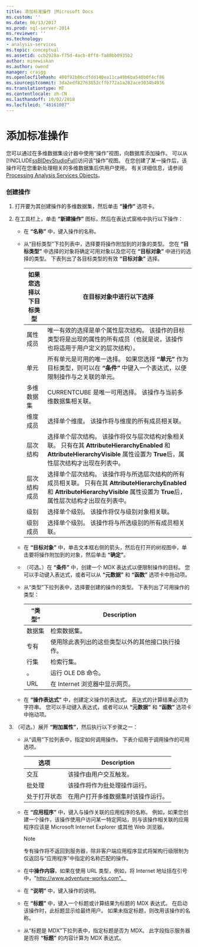 ```yaml
---
title: 添加标准操作 |Microsoft Docs
ms.custom: ''
ms.date: 06/13/2017
ms.prod: sql-server-2014
ms.reviewer: ''
ms.technology:
- analysis-services
ms.topic: conceptual
ms.assetid: ccb2928a-f75d-4acb-8ff8-fa80bb0935b2
author: minewiskan
ms.author: owend
manager: craigg
ms.openlocfilehash: 408f92b86cdfdd148ea11ca49b6ba540b0f4cf86
ms.sourcegitcommit: 3da2edf82763852cff6772a1a282ace3034b4936
ms.translationtype: MT
ms.contentlocale: zh-CN
ms.lasthandoff: 10/02/2018
ms.locfileid: "48161087"
---
```

# <a name="add-a-standard-action"></a>添加标准操作
  您可以通过在多维数据集设计器中使用“操作”视图，向数据库添加操作。 可以从 [!INCLUDE[ssBIDevStudioFull](../../includes/ssbidevstudiofull-md.md)]访问该“操作”视图。 在您创建了某一操作后，该操作可在您重新处理相关的多维数据集后供用户使用。 有关详细信息，请参阅 [Processing Analysis Services Objects](processing-analysis-services-objects.md)。  
  
### <a name="to-create-an-action"></a>创建操作  
  
1.  打开要为其创建操作的多维数据集，然后单击 **“操作”** 选项卡。  
  
2.  在工具栏上，单击 **“新建操作”** 图标，然后在表达式窗格中执行以下操作：  
  
    -   在 **“名称”** 中，键入操作的名称。  
  
    -   从“目标类型”下拉列表中，选择要将操作附加到的对象的类型。 您在 **“目标类型”** 中选择的对象将确定可用对象以及您可在 **“目标对象”** 中进行的选择的类型。 下表列出了各目标类型的有效 **“目标对象”** 选择。  
  
        |如果您选择以下目标类型|在目标对象中进行以下选择|  
        |---------------------------------------------|---------------------------------------------------|  
        |属性成员|唯一有效的选择是单个属性层次结构。 该操作的目标类型将是出现的属性的所有成员（也就是说，该操作也将适用于用户定义的层次结构）。|  
        |单元|所有单元是可用的唯一选择。 如果您选择 **“单元”** 作为目标类型，则可以在 **“条件”** 中键入一个表达式，以便限制操作与之关联的单元。|  
        |多维数据集|CURRENTCUBE 是唯一可用选择。 该操作与当前多维数据集相关联。|  
        |维度成员|选择单个维度。 该操作将与维度的所有成员相关联。|  
        |层次结构|选择单个层次结构。 该操作将仅与层次结构对象相关联。 只有在其 **AttributeHierarchyEnabled** 和 **AttributeHierarchyVisible** 属性设置为 **True**后，属性层次结构才出现在列表中。|  
        |层次结构成员|选择单个层次结构。 该操作将与所选层次结构的所有成员相关联。 只有在其 **AttributeHierarchyEnabled** 和 **AttributeHierarchyVisible** 属性设置为 **True**后，属性层次结构才出现在列表中。|  
        |级别|选择单个级别。 该操作将仅与级别对象相关联。|  
        |级别成员|选择单个级别。 该操作将与所选级别的所有成员相关联。|  
  
    -   在 **“目标对象”** 中，单击文本框右侧的箭头，然后在打开的树视图中，单击要将操作附加到的对象，然后单击 **“确定”**。  
  
    -   （可选。）在 **“条件”** 中，创建一个 MDX 表达式以便限制操作的目标。 您可以手动键入表达式，或者可以从 **“元数据”** 和 **“函数”** 选项卡中拖动项。  
  
    -   从“类型”下拉列表中，选择要创建的操作的类型。 下表列出了可用操作的类型：  
  
        |“类型”|Description|  
        |----------|-----------------|  
        |数据集|检索数据集。|  
        |专有|使用除此表列出的这些类型以外的其他接口执行操作。|  
        |行集|检索行集。|  
        |。|运行 OLE DB 命令。|  
        |URL|在 Internet 浏览器中显示网页。|  
  
    -   在 **“操作表达式”** 中，创建定义操作的表达式。 表达式的计算结果必须为字符串。 您可以手动键入表达式，或者可以从 **“元数据”** 和 **“函数”** 选项卡中拖动项。  
  
3.  （可选。）展开 **“附加属性”**，然后执行以下步骤之一：  
  
    -   从“调用”下拉列表中，指定如何调用操作。 下表介绍用于调用操作的可用选项。  
  
        |选项|Description|  
        |------------|-----------------|  
        |交互|该操作由用户交互触发。|  
        |批处理|该操作将作为批处理操作运行。|  
        |处于打开状态|在用户打开多维数据集时该操作运行。|  
  
    -   在 **“应用程序”** 中，键入与操作关联的应用程序的名称。 例如，如果您创建一个操作，该操作使用户访问某一特定网站，则与该操作相关联的应用程序应该是 Microsoft Internet Explorer 或其他 Web 浏览器。  
  
        > [!NOTE]  
        >  专有操作将不返回到服务器，除非客户端应用程序显式将架构行级限制为仅返回与“应用程序”中指定的名称匹配的操作。  
  
    -   在中**操作内容**，如果在使用 URL 类型，例如，将 Internet 地址括在引号中，"http://www.adventure-works.com"。  
  
    -   在 **“说明”** 中，键入操作的说明。  
  
    -   在 **“标题”** 中，键入一个标题或计算结果为标题的 MDX 表达式。 在启动该操作时，此标题显示给最终用户。 如果未指定标题，则改用该操作的名称。  
  
    -   从“标题是 MDX”下拉列表中，指定标题是否为 MDX。 此字段指示服务器是否将 **“标题”** 的内容计算为 MDX 表达式。  
  
  
